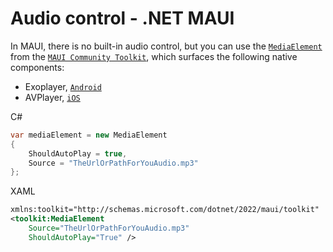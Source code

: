 # Audio control - .NET MAUI

In MAUI, there is no built-in audio control, but you can use the [`MediaElement`](https://learn.microsoft.com/en-us/dotnet/communitytoolkit/maui/views/mediaelement) from the [`MAUI Community Toolkit`](https://learn.microsoft.com/en-us/dotnet/communitytoolkit/maui), which surfaces the following native components:

- Exoplayer, [`Android`](https://developer.android.com/media/media3/exoplayer)
- AVPlayer, [`iOS`](https://learn.microsoft.com/en-us/dotnet/api/avfoundation.avplayer)

C#

```csharp
var mediaElement = new MediaElement
{
    ShouldAutoPlay = true,
    Source = "TheUrlOrPathForYouAudio.mp3"
};
```

XAML

```xml
xmlns:toolkit="http://schemas.microsoft.com/dotnet/2022/maui/toolkit"
<toolkit:MediaElement 
    Source="TheUrlOrPathForYouAudio.mp3"
    ShouldAutoPlay="True" />
```
